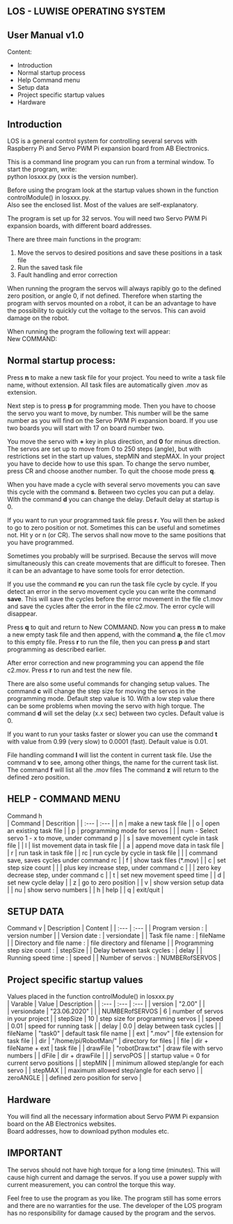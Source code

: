 LOS - LUWISE OPERATING SYSTEM
-----------------------------

User Manual v1.0
----------------

Content:
- Introduction
- Normal startup process
- Help Command menu
- Setup data
- Project specific startup values
- Hardware


Introduction
------------
LOS is a general control system for controlling several servos 
with Raspberry Pi and Servo PWM Pi expansion board from AB 
Electronics.

This is a command line program you can run from a terminal 
window. To start the program, write:<br>python losxxx.py
(xxx is the version number).

Before using the program look at the startup values shown in the 
function controlModule() in losxxx.py.<br> 
Also see the enclosed list. Most of the values are self-explanatory.

The program is set up for 32 servos. You will need two Servo PWM 
Pi expansion boards, with different board addresses. 

There are three main functions in the program:
1.	Move the servos to desired positions and save these 
positions in a task file
2.	Run the saved task file
3.	Fault handling and error correction

When running the program the servos will always rapibly go to the defined zero position,
 or angle 0, if not defined. Therefore when starting the program  with servos mounted on 
a robot, it can be an advantage to have the possibility to quickly cut the voltage 
to the servos. This can avoid damage on the robot.

When running the program the following text will appear:<br>New COMMAND:<br>


Normal startup process:
-----------------------
Press **n** to make a new task file for your project. You need to 
write a task file name, without extension. All task files are 
automatically given .mov as extension.

Next step is to press **p** for programming mode. Then you have to 
choose the servo you want to move, by number. This number will be 
the same number as you will find on the Servo PWM Pi expansion 
board. If you use two boards you will start with 17 on board 
number two.

You move the servo with **+** key in plus direction, and **0** for minus 
direction. The servos are set up to move from 0 to 250 steps 
(angle), but with restrictions set in the start up values, stepMIN and stepMAX. In your 
project you have to decide how to use this span.
To change the servo number, press CR and choose another number.
To quit the choose mode press **q**.

When you have made a cycle with several servo movements you can 
save this cycle with the command **s**. Between two cycles you can 
put a delay. With the command **d** you can change the delay. Default 
delay at startup is 0.

If you want to run your programmed task file press **r**. You will 
then be asked to go to zero position or not. Sometimes this can 
be useful and sometimes not. Hit y or n (or CR).
The servos shall now move to the same positions that you have 
programmed.

Sometimes you probably will be surprised. Because the servos will 
move simultaneously this can create movements that are difficult 
to foresee. Then it can be an advantage to have some tools for 
error detection.

If you use the command **rc** you can run the task file cycle by 
cycle. If you detect an error in the servo movement cycle you can 
write the command **save**. This will save the cycles before the 
error movement in the file c1.mov and save the cycles after the 
error in the file c2.mov. The error cycle will disappear.

Press **q** to quit and return to New COMMAND. Now you can press **n** to 
make a new empty task file and then append, with the command **a**, 
the file c1.mov to this empty file. Press **r** to run the file, then 
you can press **p** and start programming as described earlier.

After error correction and  new programming you can append 
the file c2.mov. Press **r** to run and test the new file.

There are also some useful commands for changing setup values.
The command **c** will change the step size for moving the servos in 
the programming mode. Default step value is 10. With a low step 
value there can be some problems when moving the servo with high 
torque.
The command **d** will set the delay (x.x sec) between two cycles. 
Default value is 0.

If you want to run your tasks faster or slower you can use the 
command **t** with value from 0.99 (very slow) to 0.0001 (fast). 
Default value is 0.01.

File handling command **l** will list the content in current task 
file. 
Use the command **v** to see, among other things, the name for the current task list.
The command **f** will list all the .mov files
The command **z** will return to the defined zero position.


HELP - COMMAND MENU
-------------------
Command h<br>
| Command | Descrition |
| :--- | :--- | 
| n | make a new task file |
| o | open an existing task file |
| p | programming mode for servos |
|   | num - Select servo 1 - x to move, under command p |
| s | save movement cycle in task file |
| l | list movement data in task file |
| a | append move data in task file |
| r | run task in task file |
| rc | run cycle by cycle in task file |
|   | command save, saves cycles under command rc |
| f | show task files (*.mov) |
| c | set step size count |
|   | plus key   increase step, under command c |
|   | zero key   decrease step, under command c |
| t | set new movement speed time |
| d | set new cycle delay |
| z | go to zero position |
| v | show version setup data |
| nu | show servo numbers |
| h | help |
| q | exit/quit | 


SETUP DATA
----------
Command v
| Description | Content |
| :--- | :--- |
| Program version             : | version number |
| Version date                : | versiondate |
| Task file name              : | fileName |
| Directory and file name     : | file directory and filename |
| Programming step size count : | stepSize |
| Delay between task cycles   : | delay |
| Running speed time          : | speed |
| Number of servos            : | NUMBERofSERVOS |



Project specific startup values
-------------------------------
Values placed in the function controlModule() in losxxx.py<br>
| Varable | Value | Description |
| :--- | :--- | :--- |
| version | "2.00" |  |  
| versiondate | "23.06.2020" |  |
| NUMBERofSERVOS | 6 | number of servos in your project |
| stepSize |  10 | step size for programming servos |
| speed |  0.01 | speed for running task |
| delay |  0.0 | delay between task cycles |
| fileName | "task0" | default task file name |
| ext |  ".mov" | file extension for task file |
| dir |  "/home/pi/RobotMan/" | directory for files |
| file |  dir + fileName + ext | task file |
| drawFile | "robotDraw.txt" | draw file with servo numbers |
| dFile | dir + drawFile |  | 
| servoPOS |  | startup value = 0 for current servo positions |
| stepMIN |  | minimum allowed step/angle for each servo |
| stepMAX |  | maximum allowed step/angle for each servo | 
| zeroANGLE |  |  defined zero position for servo | 


Hardware
--------
You will find all the necessary information about Servo PWM Pi 
expansion board on the AB Electronics websites. 
<br>Board addresses, how to download python modules etc.


IMPORTANT
--------
The servos should not have high torque for a long time 
(minutes). This will cause high current and damage the servos.
If you use a power supply with current measurement, you can
control the torque this way.

Feel free to use the program as you like. The program still has 
some errors and there are no warranties for the use. The 
developer of the LOS program has no responsibility for damage caused by
 the program and the servos. 



